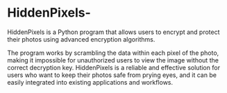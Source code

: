 # HiddenPixels-
HiddenPixels is a Python program that allows users to encrypt and protect their photos using advanced encryption algorithms.


The program works by scrambling the data within each pixel of the photo, making it impossible for unauthorized users to view the image without the correct decryption key. HiddenPixels is a reliable and effective solution for users who want to keep their photos safe from prying eyes, and it can be easily integrated into existing applications and workflows.
